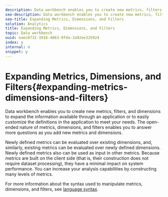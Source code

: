```yaml
---
description: Data workbench enables you to create new metrics, filters, and dimensions to expand the information available through an application or to easily customize the definitions in the application to meet your needs. The open-ended nature of metrics, dimensions, and filters enables you to answer more questions as you add new metrics and dimensions.
seo-description: Data workbench enables you to create new metrics, filters, and dimensions to expand the information available through an application or to easily customize the definitions in the application to meet your needs. The open-ended nature of metrics, dimensions, and filters enables you to answer more questions as you add new metrics and dimensions.
seo-title: Expanding Metrics, Dimensions, and Filters
solution: Analytics
title: Expanding Metrics, Dimensions, and Filters
topic: Data workbench
uuid: eaec0731-1916-4063-9fda-3a92ee325024
index: y
internal: n
snippet: y
---
```


# Expanding Metrics, Dimensions, and Filters{#expanding-metrics-dimensions-and-filters}

Data workbench enables you to create new metrics, filters, and dimensions to expand the information available through an application or to easily customize the definitions in the application to meet your needs. The open-ended nature of metrics, dimensions, and filters enables you to answer more questions as you add new metrics and dimensions.

Newly defined metrics can be evaluated over existing dimensions, and, similarly, existing metrics can be evaluated over newly defined dimensions. Newly defined metrics also can be used as input in other metrics. Because metrics are built on the client side (that is, their construction does not require dataset processing), they have a minimal impact on system performance. You can increase your analysis capabilities by constructing many levels of metrics.

For more information about the syntax used to manipulate metrics, dimensions, and filters, see [language syntax](http://marketing.adobe.com/resources/help/en_US/insight/client/c_qry_lang_syntx.html). 

